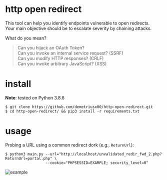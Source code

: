 # http open redirect

This tool can help you identify endpoints vulnerable to open redirects. <br />
Your main objective should be to escalate severity by chaining attacks.

What do you mean?

> Can you hijack an OAuth Token?  
> Can you invoke an internal service request? (SSRF)  
> Can you modify HTTP responses? (CRLF)  
> Can you invoke arbitrary JavaScript? (XSS)  

# install

**Note**: tested on Python 3.8.6

```shell
$ git clone https://github.com/demetriusx00/http-open-redirect.git
$ cd http-open-redirect/ && pip3 install -r requirements.txt
```

# usage

Probing a URL using a common redirect dork (e.g., ```ReturnUrl```):

```shell
$ python3 main.py --url="http://localhost/unvalidated_redir_fwd_2.php?ReturnUrl=portal.php" \
                  --cookie="PHPSESSID=EXAMPLE; security_level=0"
```

![example](https://i.ibb.co/VMj6tx5/example.png)
